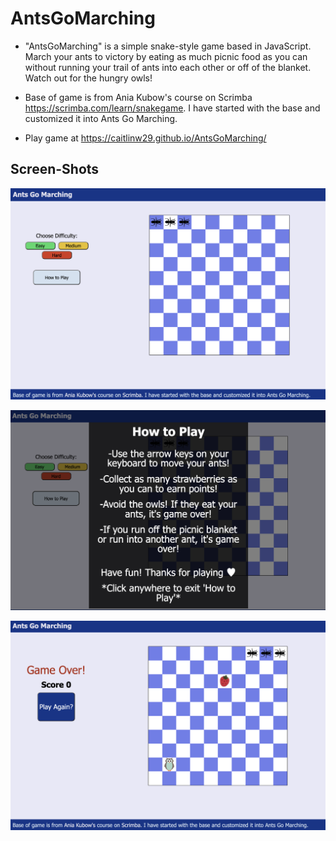 # AntsGoMarching

* "AntsGoMarching" is a simple snake-style game based in JavaScript. March your ants to victory by eating as much picnic food as you can without running your trail of ants into each other or off of the blanket. Watch out for the hungry owls!

* Base of game is from Ania Kubow's course on Scrimba https://scrimba.com/learn/snakegame. I have started with the base and customized it into Ants Go Marching.

* Play game at https://caitlinw29.github.io/AntsGoMarching/

## Screen-Shots

![Main Page](assets/images/readme-pics/Overview.png)

![How to Play](assets/images/readme-pics/How-to-play.png)

![Game Over!](assets/images/readme-pics/Game-over.png)
